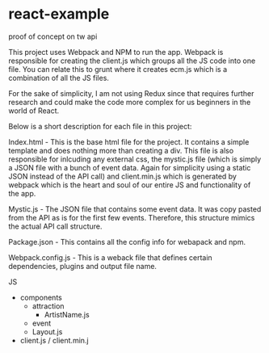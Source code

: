 # react-example
proof of concept on tw api

This project uses Webpack and NPM to run the app. Webpack is responsible for creating the client.js which groups all the JS code into one file. You can relate this to grunt where it creates ecm.js which is a combination of all the JS files. 

For the sake of simplicity, I am not using Redux since that requires further research and could make the code more complex for us beginners in the world of React. 

Below is a short description for each file in this project:

Index.html - This is the base html file for the project. It contains a simple template and does nothing more than creating a div. This file is also responsible for inlcuding any external css, the mystic.js file (which is simply a JSON file with a bunch of event data. Again for simplicity using a static JSON instead of the API call) and client.min.js which is generated by webpack which is the heart and soul of our entire JS and functionality of the app. 

Mystic.js - The JSON file that contains some event data. It was copy pasted from the API as is for the first few events. Therefore, this structure mimics the actual API call structure. 

Package.json - This contains all the config info for webapack and npm. 

Webpack.config.js - This is a weback file that defines certain dependencies, plugins and output file name. 

JS
  - components
    - attraction
      - ArtistName.js
    - event
    - Layout.js
  - client.js / client.min.j
